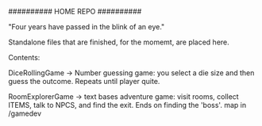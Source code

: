 ##########
HOME REPO
##########

"Four years have passed in the blink of an eye."

Standalone files that are finished, for the momemt, are placed here. 


Contents:

DiceRollingGame -> Number guessing game: you select a die size and then guess the outcome. 
                   Repeats until player quite.

RoomExplorerGame -> text bases adventure game: visit rooms, collect ITEMS, talk to NPCS, and find the exit. 
                    Ends on finding the 'boss'. map in /gamedev 


